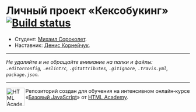 # Личный проект «Кексобукинг» [![Build status][travis-image]][travis-url]

* Студент: [Михаил Сороколет](https://up.htmlacademy.ru/javascript/10/user/387593).
* Наставник: [Денис Корнейчук](https://htmlacademy.ru/profile/id70618).

---

_Не удаляйте и не обращайте внимание на папки и файлы:_<br>
_`.editorconfig`, `.eslintrc`, `.gitattributes`, `.gitignore`, `.travis.yml`, `package.json`._

---

<a href="https://htmlacademy.ru/intensive/javascript"><img align="left" width="50" height="50" title="HTML Academy" src="https://up.htmlacademy.ru/static/img/intensive/javascript/logo-for-github.svg"></a>

Репозиторий создан для обучения на интенсивном онлайн‑курсе «[Базовый JavaScript](https://htmlacademy.ru/intensive/javascript)» от [HTML Academy](https://htmlacademy.ru).

[travis-image]: https://travis-ci.org/htmlacademy-javascript/387593-keksobooking.svg?branch=master
[travis-url]: https://travis-ci.org/htmlacademy-javascript/387593-keksobooking
